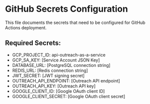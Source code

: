 # GitHub Secrets Configuration

This file documents the secrets that need to be configured for GitHub Actions deployment.

## Required Secrets:
- GCP_PROJECT_ID: api-outreach-as-a-service
- GCP_SA_KEY: [Service Account JSON Key]
- DATABASE_URL: [PostgreSQL connection string]
- REDIS_URL: [Redis connection string]
- JWT_SECRET: [JWT signing secret]
- OUTREACH_API_ENDPOINT: [Outreach API endpoint]
- OUTREACH_API_KEY: [Outreach API key]
- GOOGLE_CLIENT_ID: [Google OAuth client ID]
- GOOGLE_CLIENT_SECRET: [Google OAuth client secret]